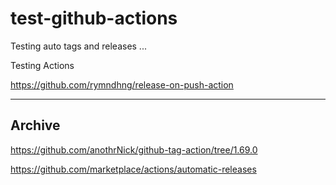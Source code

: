 # test-github-actions
Testing auto tags and releases ...

Testing Actions

https://github.com/rymndhng/release-on-push-action

---
## Archive

https://github.com/anothrNick/github-tag-action/tree/1.69.0

https://github.com/marketplace/actions/automatic-releases

